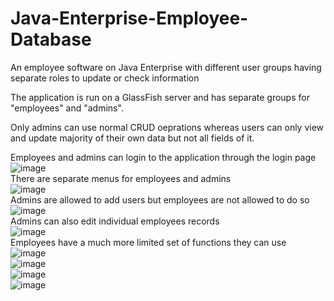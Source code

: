 # Java-Enterprise-Employee-Database
An employee software on Java Enterprise with different user groups having separate roles to update or check information

The application is run on a GlassFish server and has separate groups for "employees" and "admins".

Only admins can use normal CRUD oeprations whereas users can only view and update majority of their own data but not all fields of it.

Employees and admins can login to the application through the login page 
<br/>
![image](https://user-images.githubusercontent.com/64910289/125194421-094ba180-e273-11eb-91d7-2d9ad6bf8f61.png)
<br/>
There are separate menus for employees and admins
<br/>
![image](https://user-images.githubusercontent.com/64910289/125194443-2aac8d80-e273-11eb-99f6-5f8c119d7d17.png)
<br/>
Admins are allowed to add users but employees are not allowed to do so
<br/>
![image](https://user-images.githubusercontent.com/64910289/125194492-621b3a00-e273-11eb-82c6-a249d15ce8bd.png)
<br/>
Admins can also edit individual employees records
<br/>
![image](https://user-images.githubusercontent.com/64910289/125194485-562f7800-e273-11eb-8763-ec86076531f7.png)
<br/>
Employees have a much more limited set of functions they can use
<br/>
![image](https://user-images.githubusercontent.com/64910289/125194532-95f65f80-e273-11eb-8c30-577cf0679385.png)
<br/>
![image](https://user-images.githubusercontent.com/64910289/125194545-a1e22180-e273-11eb-9b71-0728f42b40f2.png)
<br/>
![image](https://user-images.githubusercontent.com/64910289/125194551-a60e3f00-e273-11eb-8bf3-54716cc20915.png)
<br/>
![image](https://user-images.githubusercontent.com/64910289/125194556-a9092f80-e273-11eb-8320-c16706a9fb29.png)
